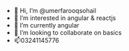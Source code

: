 - 👋 Hi, I’m @umerfarooqsohail
- 👀 I’m interested in angular & reactjs
- 🌱 I’m currently angular
- 💞️ I’m looking to collaborate on basics
- 📫03241145776

<!---
umerfarooqsohail/umerfarooqsohail is a ✨ special ✨ repository because its `README.md` (this file) appears on your GitHub profile.
You can click the Preview link to take a look at your changes.
--->
